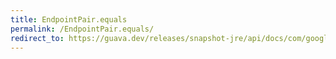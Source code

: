 ```yaml
---
title: EndpointPair.equals
permalink: /EndpointPair.equals/
redirect_to: https://guava.dev/releases/snapshot-jre/api/docs/com/google/common/graph/EndpointPair.html#equals-java.lang.Object-
---
```

